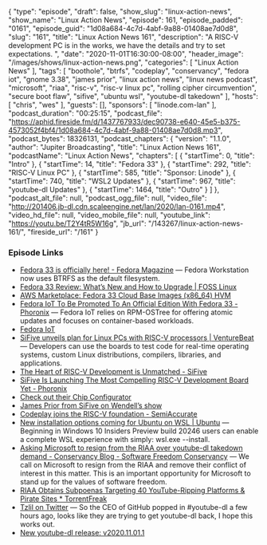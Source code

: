 {
  "type": "episode",
  "draft": false,
  "show_slug": "linux-action-news",
  "show_name": "Linux Action News",
  "episode": 161,
  "episode_padded": "0161",
  "episode_guid": "1d08a684-4c7d-4abf-9a88-01408ae7d0d8",
  "slug": "161",
  "title": "Linux Action News 161",
  "description": "A RISC-V development PC is in the works,  we have the details and try to set expectations. ",
  "date": "2020-11-01T16:30:00-08:00",
  "header_image": "/images/shows/linux-action-news.png",
  "categories": [
    "Linux Action News"
  ],
  "tags": [
    "boothole",
    "btrfs",
    "codeplay",
    "conservancy",
    "fedora iot",
    "gnome 3.38",
    "james prior",
    "linux action news",
    "linux news podcast",
    "microsoft",
    "riaa",
    "risc-v",
    "risc-v linux pc",
    "rolling cipher circumvention",
    "secure boot flaw",
    "sifive",
    "ubuntu wsl",
    "youtube-dl takedown"
  ],
  "hosts": [
    "chris",
    "wes"
  ],
  "guests": [],
  "sponsors": [
    "linode.com-lan"
  ],
  "podcast_duration": "00:25:15",
  "podcast_file": "https://aphid.fireside.fm/d/1437767933/dec90738-e640-45e5-b375-4573052f4bf4/1d08a684-4c7d-4abf-9a88-01408ae7d0d8.mp3",
  "podcast_bytes": 18326131,
  "podcast_chapters": {
    "version": "1.1.0",
    "author": "Jupiter Broadcasting",
    "title": "Linux Action News 161",
    "podcastName": "Linux Action News",
    "chapters": [
      {
        "startTime": 0,
        "title": "Intro"
      },
      {
        "startTime": 14,
        "title": "Fedora 33"
      },
      {
        "startTime": 292,
        "title": "RISC-V Linux PC"
      },
      {
        "startTime": 585,
        "title": "Sponsor: Linode"
      },
      {
        "startTime": 740,
        "title": "WSL2 Updates"
      },
      {
        "startTime": 967,
        "title": "youtube-dl Updates"
      },
      {
        "startTime": 1464,
        "title": "Outro"
      }
    ]
  },
  "podcast_alt_file": null,
  "podcast_ogg_file": null,
  "video_file": "http://201406.jb-dl.cdn.scaleengine.net/lan/2020/lan-0161.mp4",
  "video_hd_file": null,
  "video_mobile_file": null,
  "youtube_link": "https://youtu.be/T2Y4tR5W16g",
  "jb_url": "/143267/linux-action-news-161/",
  "fireside_url": "/161"
}


### Episode Links

  * [Fedora 33 is officially here! - Fedora Magazine](https://fedoramagazine.org/announcing-fedora-33/ "Fedora 33 is officially here! - Fedora Magazine") — Fedora Workstation now uses BTRFS as the default filesystem. 
  * [Fedora 33 Review: What’s New and How to Upgrade | FOSS Linux](https://www.fosslinux.com/43968/fedora-33-whats-new-and-how-to-upgrade.htm "Fedora 33 Review: What’s New and How to Upgrade | FOSS Linux")
  * [AWS Marketplace: Fedora 33 Cloud Base Images (x86_64) HVM](https://aws.amazon.com/marketplace/pp/B08LZY538M?qid=1604068061088&sr=0-6&ref_=brs_res_product_title "AWS Marketplace: Fedora 33 Cloud Base Images \(x86_64\) HVM")
  * [Fedora IoT To Be Promoted To An Official Edition With Fedora 33 - Phoronix](https://www.phoronix.com/scan.php?page=news_item&px=Fedora-33-IoT-Official "Fedora IoT To Be Promoted To An Official Edition With Fedora 33 - Phoronix") — Fedora IoT relies on RPM-OSTree for offering atomic updates and focuses on container-based workloads.
  * [Fedora IoT](https://getfedora.org/en/iot/ "Fedora IoT")
  * [SiFive unveils plan for Linux PCs with RISC-V processors | VentureBeat](https://venturebeat.com/2020/10/29/sifive-unveils-plan-for-linux-pcs-based-on-risc-v-processors/ "SiFive unveils plan for Linux PCs with RISC-V processors | VentureBeat") — Developers can use the boards to test code for real-time operating systems, custom Linux distributions, compilers, libraries, and applications. 
  * [The Heart of RISC-V Development is Unmatched - SiFive](https://www.sifive.com/blog/the-heart-of-risc-v-development-is-unmatched "The Heart of RISC-V Development is Unmatched - SiFive")
  * [SiFive Is Launching The Most Compelling RISC-V Development Board Yet - Phoronix](https://www.phoronix.com/scan.php?page=article&item=sifive-riscv-unmatched&num=1 "SiFive Is Launching The Most Compelling RISC-V Development Board Yet - Phoronix")
  * [Check out their Chip Configurator](https://scs.sifive.com/core-designer/ "Check out their Chip Configurator")
  * [James Prior from SiFive on Wendell’s show](https://www.youtube.com/watch?v=ET22Q7zeGuw "James Prior from SiFive on Wendell’s show")
  * [Codeplay joins the RISC-V foundation - SemiAccurate](https://www.semiaccurate.com/2020/10/29/codeplay-joins-the-risc-v-foundation/ "Codeplay joins the RISC-V foundation - SemiAccurate")
  * [New installation options coming for Ubuntu on WSL | Ubuntu](https://ubuntu.com//blog/new-installation-options-coming-for-ubuntu-wsl "New installation options coming for Ubuntu on WSL | Ubuntu") — Beginning in Windows 10 Insiders Preview build 20246 users can enable a complete WSL experience with simply: wsl.exe --install.
  * [Asking Microsoft to resign from the RIAA over youtube-dl takedown demand - Conservancy Blog - Software Freedom Conservancy](https://sfconservancy.org/blog/2020/oct/26/microsoft-github-riaa-youtube-dl/ "Asking Microsoft to resign from the RIAA over youtube-dl takedown demand - Conservancy Blog - Software Freedom Conservancy") — We call on Microsoft to resign from the RIAA and remove their conflict of interest in this matter. This is an important opportunity for Microsoft to stand up for the values of software freedom.
  * [RIAA Obtains Subpoenas Targeting 40 YouTube-Ripping Platforms & Pirate Sites * TorrentFreak](https://torrentfreak.com/riaa-obtains-subpoenas-targeting-40-youtube-ripping-platforms-pirate-sites-201029/ "RIAA Obtains Subpoenas Targeting 40 YouTube-Ripping Platforms & Pirate Sites * TorrentFreak")
  * [Tzlil on Twitter](https://twitter.com/t3rr4dice/status/1320660235363749888?s=20 "Tzlil on Twitter") — So the CEO of GitHub popped in #youtube-dl a few hours ago, looks like they are trying to get youtube-dl back, I hope this works out.
  * [New youtube-dl release: v2020.11.01.1](https://news.ycombinator.com/item?id=24959947 "New youtube-dl release: v2020.11.01.1")


